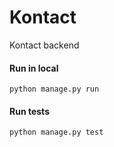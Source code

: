 # Kontact

Kontact backend

#### Run in local
```
python manage.py run
```

#### Run tests
```
python manage.py test
```
